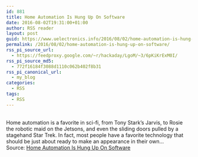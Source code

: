 ```yaml
---
id: 881
title: Home Automation Is Hung Up On Software
date: 2016-08-02T19:31:00+01:00
author: RSS reader
layout: post
guid: https://www.uelectronics.info/2016/08/02/home-automation-is-hung-up-on-software/
permalink: /2016/08/02/home-automation-is-hung-up-on-software/
rss_pi_source_url:
  - https://feedproxy.google.com/~r/hackaday/LgoM/~3/6pKiKrExM0I/
rss_pi_source_md5:
  - 772f16184f3088d1110c062b402f8b31
rss_pi_canonical_url:
  - my_blog
categories:
  - RSS
tags:
  - RSS
---
```

&#013;  
Home automation is a favorite in sci-fi, from Tony Stark’s Jarvis, to Rosie the robotic maid on the Jetsons, and even the sliding doors pulled by a stagehand Star Trek. In fact, most people have a favorite technology that should be just about ready to make an appearance in their own…&#013;  
Source: <a href="https://feedproxy.google.com/~r/hackaday/LgoM/~3/6pKiKrExM0I/" target="_blank">Home Automation Is Hung Up On Software</a>